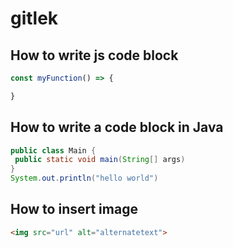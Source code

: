 # gitlek
## How to write js code block
```javascript
const myFunction() => {

}
```
## How to write a code block in Java
``` java
public class Main {
 public static void main(String[] args)
}
System.out.println("hello world")
```
## How to insert image
``` HTML
<img src="url" alt="alternatetext">
```
